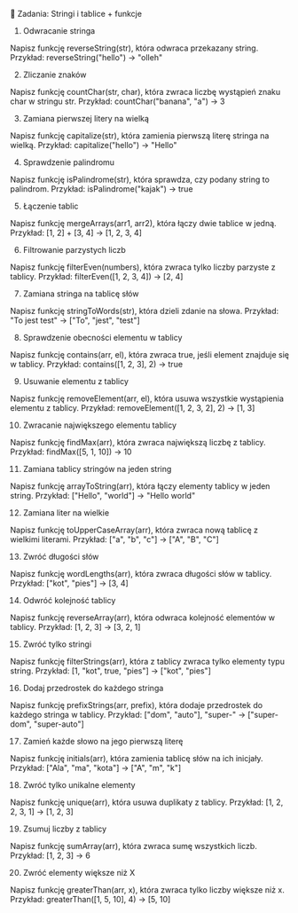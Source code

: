🔹 Zadania: Stringi i tablice + funkcje
1. Odwracanie stringa

Napisz funkcję reverseString(str), która odwraca przekazany string.
Przykład: reverseString("hello") → "olleh"

2. Zliczanie znaków

Napisz funkcję countChar(str, char), która zwraca liczbę wystąpień znaku char w stringu str.
Przykład: countChar("banana", "a") → 3

3. Zamiana pierwszej litery na wielką

Napisz funkcję capitalize(str), która zamienia pierwszą literę stringa na wielką.
Przykład: capitalize("hello") → "Hello"

4. Sprawdzenie palindromu

Napisz funkcję isPalindrome(str), która sprawdza, czy podany string to palindrom.
Przykład: isPalindrome("kajak") → true

5. Łączenie tablic

Napisz funkcję mergeArrays(arr1, arr2), która łączy dwie tablice w jedną.
Przykład: [1, 2] + [3, 4] → [1, 2, 3, 4]

6. Filtrowanie parzystych liczb

Napisz funkcję filterEven(numbers), która zwraca tylko liczby parzyste z tablicy.
Przykład: filterEven([1, 2, 3, 4]) → [2, 4]

7. Zamiana stringa na tablicę słów

Napisz funkcję stringToWords(str), która dzieli zdanie na słowa.
Przykład: "To jest test" → ["To", "jest", "test"]

8. Sprawdzenie obecności elementu w tablicy

Napisz funkcję contains(arr, el), która zwraca true, jeśli element znajduje się w tablicy.
Przykład: contains([1, 2, 3], 2) → true

9. Usuwanie elementu z tablicy

Napisz funkcję removeElement(arr, el), która usuwa wszystkie wystąpienia elementu z tablicy.
Przykład: removeElement([1, 2, 3, 2], 2) → [1, 3]

10. Zwracanie największego elementu tablicy

Napisz funkcję findMax(arr), która zwraca największą liczbę z tablicy.
Przykład: findMax([5, 1, 10]) → 10

11. Zamiana tablicy stringów na jeden string

Napisz funkcję arrayToString(arr), która łączy elementy tablicy w jeden string.
Przykład: ["Hello", "world"] → "Hello world"

12. Zamiana liter na wielkie

Napisz funkcję toUpperCaseArray(arr), która zwraca nową tablicę z wielkimi literami.
Przykład: ["a", "b", "c"] → ["A", "B", "C"]

13. Zwróć długości słów

Napisz funkcję wordLengths(arr), która zwraca długości słów w tablicy.
Przykład: ["kot", "pies"] → [3, 4]

14. Odwróć kolejność tablicy

Napisz funkcję reverseArray(arr), która odwraca kolejność elementów w tablicy.
Przykład: [1, 2, 3] → [3, 2, 1]

15. Zwróć tylko stringi

Napisz funkcję filterStrings(arr), która z tablicy zwraca tylko elementy typu string.
Przykład: [1, "kot", true, "pies"] → ["kot", "pies"]

16. Dodaj przedrostek do każdego stringa

Napisz funkcję prefixStrings(arr, prefix), która dodaje przedrostek do każdego stringa w tablicy.
Przykład: ["dom", "auto"], "super-" → ["super-dom", "super-auto"]

17. Zamień każde słowo na jego pierwszą literę

Napisz funkcję initials(arr), która zamienia tablicę słów na ich inicjały.
Przykład: ["Ala", "ma", "kota"] → ["A", "m", "k"]

18. Zwróć tylko unikalne elementy

Napisz funkcję unique(arr), która usuwa duplikaty z tablicy.
Przykład: [1, 2, 2, 3, 1] → [1, 2, 3]

19. Zsumuj liczby z tablicy

Napisz funkcję sumArray(arr), która zwraca sumę wszystkich liczb.
Przykład: [1, 2, 3] → 6

20. Zwróć elementy większe niż X

Napisz funkcję greaterThan(arr, x), która zwraca tylko liczby większe niż x.
Przykład: greaterThan([1, 5, 10], 4) → [5, 10]
